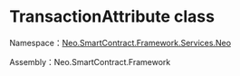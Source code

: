 # TransactionAttribute class

Namespace：[Neo.SmartContract.Framework.Services.Neo](../neo.md)

Assembly：Neo.SmartContract.Framework

